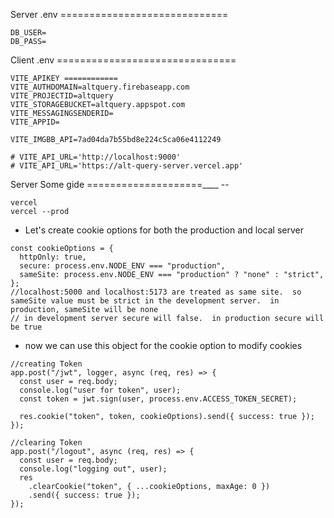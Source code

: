 Server .env   =============================

```
DB_USER=
DB_PASS=
```

Client .env   ===============================


```
VITE_APIKEY ============
VITE_AUTHDOMAIN=altquery.firebaseapp.com
VITE_PROJECTID=altquery
VITE_STORAGEBUCKET=altquery.appspot.com
VITE_MESSAGINGSENDERID=
VITE_APPID=

VITE_IMGBB_API=7ad04da7b55bd8e224c5ca06e4112249

# VITE_API_URL='http://localhost:9000'
# VITE_API_URL='https://alt-query-server.vercel.app'
```

Server Some gide ====================____ --

```
vercel
vercel --prod
```

- Let's create cookie options for both the production and local server

```
const cookieOptions = {
  httpOnly: true,
  secure: process.env.NODE_ENV === "production",
  sameSite: process.env.NODE_ENV === "production" ? "none" : "strict",
};
//localhost:5000 and localhost:5173 are treated as same site.  so sameSite value must be strict in the development server.  in production, sameSite will be none
// in development server secure will false.  in production secure will be true
```

- now we can use this object for the cookie option to modify cookies

```
//creating Token
app.post("/jwt", logger, async (req, res) => {
  const user = req.body;
  console.log("user for token", user);
  const token = jwt.sign(user, process.env.ACCESS_TOKEN_SECRET);

  res.cookie("token", token, cookieOptions).send({ success: true });
});

//clearing Token
app.post("/logout", async (req, res) => {
  const user = req.body;
  console.log("logging out", user);
  res
    .clearCookie("token", { ...cookieOptions, maxAge: 0 })
    .send({ success: true });
});
```
